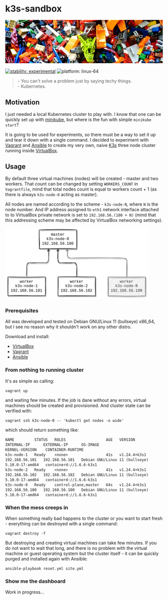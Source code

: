 # k3s-sandbox

[![k3s-sandbox.jpg](docs/k3s-sandbox.jpg)](https://unsplash.com/photos/2FaCKyEEtis)

[![stability: experimental](https://masterminds.github.io/stability/experimental.svg)](https://masterminds.github.io/stability/experimental.html)
![platform: linux-64](https://img.shields.io/badge/platform-linux--64-lightgrey)

> \- You can't solve a problem just by saying techy things.  
> \- Kubernetes.

## Motivation

I just needed a local Kubernetes cluster to play with. I know that one can be
quickly set up with [minikube][minikube], but where is the fun with simple
`minikube start`?

It is going to be used for experiments, so there must be a way to
set it up and tear it down with a single command. I decided to experiment
with [Vagrant][vagrant] and [Ansible][ansible] to create my very own, naive
[K3s][k3s] three node cluster running inside [VirtualBox][virtualbox].

## Usage 

By default three virtual machines (nodes) will be created - master and two
workers. That count can be changed by setting `WORKERS_COUNT` in `Vagrantfile`,
mind that total nodes count is equal to workers count + 1 (as there is always
`k3s-node-0` acting as master).

All nodes are named according to the scheme - `k3s-node-N`, where `N` is the
node number. And IP address assigned to `eth1` network interface attached to
to VirtualBox private network is set to `192.168.56.(100 + N)` (mind that this
addressing scheme may be affected by VirtualBox networking settings).

![k3s-nodes](docs/k3s-nodes.png)

### Prerequisites

All was developed and tested on Debian GNU/Linux 11 (bullseye) x86_64, but
I see no reason why it shouldn't work on any other distro. 

Download and install:

- [VirtualBox][virtualbox]
- [Vagrant][vagrant]
- [Ansible][ansible]

### From nothing to running cluster

It's as simple as calling:

```
vagrant up
```

and waiting few minutes. If the job is dane without any errors, virtual machines
should be created and provisioned. And cluster state can be verified with:

```
vagrant ssh k3s-node-0 -- 'kubectl get nodes -o wide'
```

which should return something like:

```
NAME         STATUS   ROLES                  AGE   VERSION        INTERNAL-IP      EXTERNAL-IP      OS-IMAGE                         KERNEL-VERSION    CONTAINER-RUNTIME
k3s-node-1   Ready    <none>                 41s   v1.24.4+k3s1   192.168.56.101   192.168.56.101   Debian GNU/Linux 11 (bullseye)   5.10.0-17-amd64   containerd://1.6.6-k3s1
k3s-node-2   Ready    <none>                 41s   v1.24.4+k3s1   192.168.56.102   192.168.56.102   Debian GNU/Linux 11 (bullseye)   5.10.0-17-amd64   containerd://1.6.6-k3s1
k3s-node-0   Ready    control-plane,master   64s   v1.24.4+k3s1   192.168.56.100   192.168.56.100   Debian GNU/Linux 11 (bullseye)   5.10.0-17-amd64   containerd://1.6.6-k3s1
```

### When the mess creeps in

When something really bad happens to the cluster or you want to start fresh -
everything can be destroyed with a single command:

```
vagrant destroy -f
```

But destroying and creating virtual machines can take few minutes. If you do
not want to wait that long, and there is no problem with the virtual machine
or guest operating system but the cluster itself - it can be quickly purged 
and installed again with Ansible:

```
ansible-playbook reset.yml site.yml
```

### Show me the dashboard

Work in progress...

[virtualbox]: https://www.virtualbox.org/
[vagrant]: https://www.vagrantup.com/
[ansible]: https://www.ansible.com/
[minikube]: https://minikube.sigs.k8s.io/docs/
[k3s]: https://k3s.io/